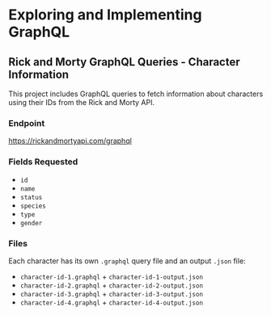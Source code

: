 # Exploring and Implementing GraphQL

## Rick and Morty GraphQL Queries - Character Information

This project includes GraphQL queries to fetch information about characters using their IDs from the Rick and Morty API.

### Endpoint

https://rickandmortyapi.com/graphql

### Fields Requested

- `id`
- `name`
- `status`
- `species`
- `type`
- `gender`

### Files

Each character has its own `.graphql` query file and an output `.json` file:
- `character-id-1.graphql` + `character-id-1-output.json`
- `character-id-2.graphql` + `character-id-2-output.json`
- `character-id-3.graphql` + `character-id-3-output.json`
- `character-id-4.graphql` + `character-id-4-output.json`